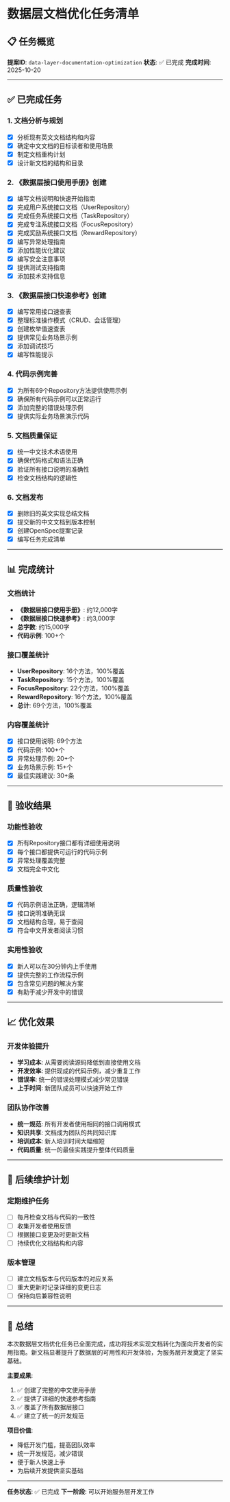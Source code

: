 # 数据层文档优化任务清单

## 📋 任务概览

**提案ID**: `data-layer-documentation-optimization`
**状态**: ✅ 已完成
**完成时间**: 2025-10-20

---

## ✅ 已完成任务

### 1. 文档分析与规划
- [x] 分析现有英文文档结构和内容
- [x] 确定中文文档的目标读者和使用场景
- [x] 制定文档重构计划
- [x] 设计新文档的结构和目录

### 2. 《数据层接口使用手册》创建
- [x] 编写文档说明和快速开始指南
- [x] 完成用户系统接口文档（UserRepository）
- [x] 完成任务系统接口文档（TaskRepository）
- [x] 完成专注系统接口文档（FocusRepository）
- [x] 完成奖励系统接口文档（RewardRepository）
- [x] 编写异常处理指南
- [x] 添加性能优化建议
- [x] 编写安全注意事项
- [x] 提供测试支持指南
- [x] 添加技术支持信息

### 3. 《数据层接口快速参考》创建
- [x] 编写常用接口速查表
- [x] 整理标准操作模式（CRUD、会话管理）
- [x] 创建枚举值速查表
- [x] 提供常见业务场景示例
- [x] 添加调试技巧
- [x] 编写性能提示

### 4. 代码示例完善
- [x] 为所有69个Repository方法提供使用示例
- [x] 确保所有代码示例可以正常运行
- [x] 添加完整的错误处理示例
- [x] 提供实际业务场景演示代码

### 5. 文档质量保证
- [x] 统一中文技术术语使用
- [x] 确保代码格式和语法正确
- [x] 验证所有接口说明的准确性
- [x] 检查文档结构的逻辑性

### 6. 文档发布
- [x] 删除旧的英文实现总结文档
- [x] 提交新的中文文档到版本控制
- [x] 创建OpenSpec提案记录
- [x] 编写任务完成清单

---

## 📊 完成统计

### 文档统计
- **《数据层接口使用手册》**: 约12,000字
- **《数据层接口快速参考》**: 约3,000字
- **总字数**: 约15,000字
- **代码示例**: 100+个

### 接口覆盖统计
- **UserRepository**: 16个方法，100%覆盖
- **TaskRepository**: 15个方法，100%覆盖
- **FocusRepository**: 22个方法，100%覆盖
- **RewardRepository**: 16个方法，100%覆盖
- **总计**: 69个方法，100%覆盖

### 内容覆盖统计
- [x] 接口使用说明: 69个方法
- [x] 代码示例: 100+个
- [x] 异常处理示例: 20+个
- [x] 业务场景示例: 15+个
- [x] 最佳实践建议: 30+条

---

## 🎯 验收结果

### 功能性验收
- [x] 所有Repository接口都有详细使用说明
- [x] 每个接口都提供可运行的代码示例
- [x] 异常处理覆盖完整
- [x] 文档完全中文化

### 质量性验收
- [x] 代码示例语法正确，逻辑清晰
- [x] 接口说明准确无误
- [x] 文档结构合理，易于查阅
- [x] 符合中文开发者阅读习惯

### 实用性验收
- [x] 新人可以在30分钟内上手使用
- [x] 提供完整的工作流程示例
- [x] 包含常见问题的解决方案
- [x] 有助于减少开发中的错误

---

## 📈 优化效果

### 开发体验提升
- **学习成本**: 从需要阅读源码降低到直接使用文档
- **开发效率**: 提供现成的代码示例，减少重复工作
- **错误率**: 统一的错误处理模式减少常见错误
- **上手时间**: 新团队成员可以快速开始工作

### 团队协作改善
- **统一规范**: 所有开发者使用相同的接口调用模式
- **知识共享**: 文档成为团队的共同知识库
- **培训成本**: 新人培训时间大幅缩短
- **代码质量**: 统一的最佳实践提升整体代码质量

---

## 🔄 后续维护计划

### 定期维护任务
- [ ] 每月检查文档与代码的一致性
- [ ] 收集开发者使用反馈
- [ ] 根据接口变更及时更新文档
- [ ] 持续优化文档结构和内容

### 版本管理
- [ ] 建立文档版本与代码版本的对应关系
- [ ] 重大更新时记录详细的变更日志
- [ ] 保持向后兼容性说明

---

## 📝 总结

本次数据层文档优化任务已全面完成，成功将技术实现文档转化为面向开发者的实用指南。新文档显著提升了数据层的可用性和开发体验，为服务层开发奠定了坚实基础。

**主要成果**:
1. ✅ 创建了完整的中文使用手册
2. ✅ 提供了详细的快速参考指南
3. ✅ 覆盖了所有数据层接口
4. ✅ 建立了统一的开发规范

**项目价值**:
- 降低开发门槛，提高团队效率
- 统一开发规范，减少错误
- 便于新人快速上手
- 为后续开发提供坚实基础

---

**任务状态**: ✅ 已完成
**下一阶段**: 可以开始服务层开发工作